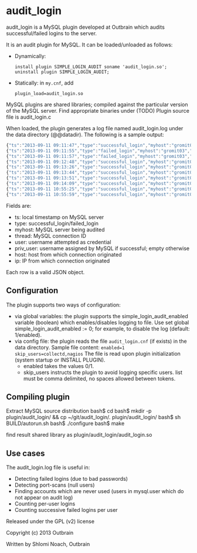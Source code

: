 audit_login
===========

audit_login is a MySQL plugin developed at Outbrain which audits successful/failed logins to the server.

It is an audit plugin for MySQL. It can be loaded/unloaded as follows:

  - Dynamically:
    ```
    install plugin SIMPLE_LOGIN_AUDIT soname 'audit_login.so';
    uninstall plugin SIMPLE_LOGIN_AUDIT;
    ```

  - Statically: in ```my.cnf```, add
    ```
    plugin_load=audit_login.so
    ```


MySQL plugins are shared libraries; compiled against the particular version of the MySQL server. Find appropriate binaries under (TODO)
Plugin source file is audit_login.c


When loaded, the plugin generates a log file named audit_login.log under the data directory (@@datadir). The following is a sample output:

```JavaScript
{"ts":"2013-09-11 09:11:47","type":"successful_login","myhost":"gromit03","thread":"3","user":"msandbox","priv_user":"msandbox","host":"localhost","ip":"(null)"}
{"ts":"2013-09-11 09:11:55","type":"failed_login","myhost":"gromit03","thread":"4","user":"msandbox","priv_user":"","host":"localhost","ip":"(null)"}
{"ts":"2013-09-11 09:11:57","type":"failed_login","myhost":"gromit03","thread":"5","user":"msandbox","priv_user":"","host":"localhost","ip":"(null)"}
{"ts":"2013-09-11 09:12:48","type":"successful_login","myhost":"gromit03","thread":"10","user":"msandbox","priv_user":"msandbox","host":"localhost","ip":"(null)"}
{"ts":"2013-09-11 09:13:26","type":"successful_login","myhost":"gromit03","thread":"12","user":"msandbox","priv_user":"msandbox","host":"localhost","ip":"(null)"}
{"ts":"2013-09-11 09:13:44","type":"successful_login","myhost":"gromit03","thread":"1","user":"msandbox","priv_user":"msandbox","host":"localhost","ip":"(null)"}
{"ts":"2013-09-11 09:13:51","type":"successful_login","myhost":"gromit03","thread":"2","user":"msandbox","priv_user":"msandbox","host":"localhost","ip":"(null)"}
{"ts":"2013-09-11 09:14:09","type":"successful_login","myhost":"gromit03","thread":"6","user":"msandbox","priv_user":"msandbox","host":"localhost","ip":"(null)"}
{"ts":"2013-09-11 10:55:25","type":"successful_login","myhost":"gromit03","thread":"8","user":"msandbox","priv_user":"msandbox","host":"localhost","ip":"(null)"}
{"ts":"2013-09-11 10:55:59","type":"successful_login","myhost":"gromit03","thread":"1","user":"msandbox","priv_user":"msandbox","host":"localhost","ip":"(null)"}
```

Fields are:

 - ts: local timestamp on MySQL server
 - type: successful_login/failed_login
 - myhost: MySQL server being audited
 - thread: MySQL connection ID
 - user: username attempted as credential
 - priv_user: username assigned by MySQL if successful; empty otherwise
 - host: host from which connection originated
 - ip: IP from which connection originated

Each row is a valid JSON object.



Configuration
-------------

The plugin supports two ways of configuration:

  - via global variables: the plugin supports the simple_login_audit_enabled variable (boolean) which enables/disables logging to file. Use set global simple_login_audit_enabled := 0; for example, to disable the log (default: 1/enabled).
  - via config file: the plugin reads the file ```audit_login.cnf``` (if exists) in the data directory. Sample file content:
        ```
        enabled=1
        skip_users=collectd,nagios
        ```
    The file is read upon plugin initialization (system startup or INSTALL PLUGIN).
    - enabled takes the values 0/1.
    - skip_users instructs the plugin to avoid logging specific users. list must be comma delimited, no spaces allowed between tokens.


Compiling plugin
----------------

Extract MySQL source distribution
    bash$ cd <path-to-extracted-mysql-source>
    bash$ mkdir -p plugin/audit_login/ && cp ~/git/audit_login/*.* plugin/audit_login/
    bash$ sh BUILD/autorun.sh
    bash$ ./configure
    bash$ make

find result shared library as plugin/audit_login/audit_login.so

Use cases
---------

The audit_login.log file is useful in:

 - Detecting failed logins (due to bad passwords)
 - Detecting port-scans (null users)
 - Finding accounts which are never used (users in mysql.user which do not appear on audit log)
 - Counting per-user logins
 - Counting successive failed logins per user





Released under the GPL (v2) license

Copyright (c) 2013 Outbrain

Written by Shlomi Noach, Outbrain

